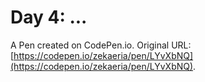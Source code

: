 # Day 4: ...

A Pen created on CodePen.io. Original URL: [https://codepen.io/zekaeria/pen/LYvXbNQ](https://codepen.io/zekaeria/pen/LYvXbNQ).

